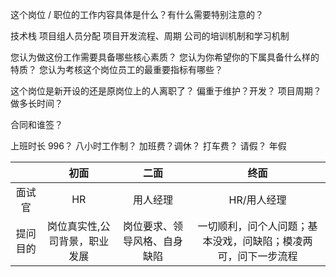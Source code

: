 这个岗位 / 职位的工作内容具体是什么？有什么需要特别注意的？

技术栈
项目组人员分配
项目开发流程、周期
公司的培训机制和学习机制

您认为做这份工作需要具备哪些核心素质？
您认为你希望你的下属具备什么样的特质？
您认为考核这个岗位员工的最重要指标有哪些？

这个岗位是新开设的还是原岗位上的人离职了？
偏重于维护？开发？
项目周期？做多长时间？

合同和谁签？

上班时长 996？ 八小时工作制？
加班费？调休？
打车费？
请假？
年假



||初面|二面|终面|
| :-----: | :-----: | :-----: | :-----: |
|面试官|HR|用人经理|HR/用人经理|
|提问目的|岗位真实性,公司背景，职业发展|岗位要求、领导风格、自身缺陷|一切顺利，问个人问题；基本没戏，问缺陷；模凌两可，问下一步流程|